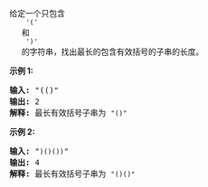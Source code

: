 <html>
 <body>
  <p>
   给定一个只包含
   <code>
    '('
   </code>
   和
   <code>
    ')'
   </code>
   的字符串，找出最长的包含有效括号的子串的长度。
  </p>
  <p>
   <strong>
    示例 1:
   </strong>
  </p>
  <pre><strong>输入:</strong> "(()"
<strong>输出:</strong> 2
<strong>解释:</strong> 最长有效括号子串为 <code>"()"</code>
</pre>
  <p>
   <strong>
    示例 2:
   </strong>
  </p>
  <pre><strong>输入:</strong> "<code>)()())</code>"
<strong>输出:</strong> 4
<strong>解释:</strong> 最长有效括号子串为 <code>"()()"</code>
</pre>
 </body>
</html>